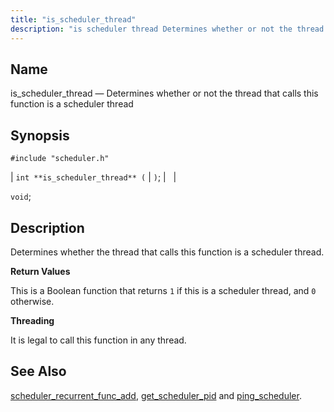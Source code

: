 ```yaml
---
title: "is_scheduler_thread"
description: "is scheduler thread Determines whether or not the thread that calls this function is a scheduler thread int is scheduler thread void Determines whether the thread that calls this function is a scheduler thread This is a Boolean function that returns 1 if this is a scheduler thread and 0..."
---
```


<a name="apis.is_scheduler_thread"></a> 
## Name

is_scheduler_thread — Determines whether or not the thread that calls this function is a scheduler thread

## Synopsis

`#include "scheduler.h"`

| `int **is_scheduler_thread** (` | `)`; |   |

`void`;<a name="idp58826672"></a> 
## Description

Determines whether the thread that calls this function is a scheduler thread.

**<a name="idp58827936"></a> Return Values**

This is a Boolean function that returns `1` if this is a scheduler thread, and `0` otherwise.

**<a name="idp58829792"></a> Threading**

It is legal to call this function in any thread.

<a name="idp58831216"></a> 
## See Also

[scheduler_recurrent_func_add](/momentum/3/3-api/apis-scheduler-recurrent-func-add), [get_scheduler_pid](/momentum/3/3-api/apis-get-scheduler-pid) and [ping_scheduler](/momentum/3/3-api/apis-ping-scheduler).